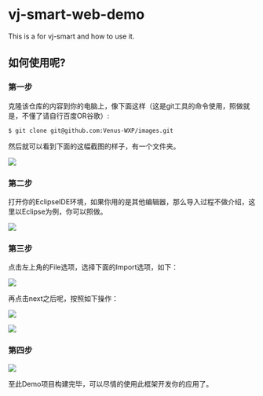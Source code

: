 # vj-smart-web-demo
This is a for vj-smart and how to use it.

## 如何使用呢?

### 第一步

克隆该仓库的内容到你的电脑上，像下面这样（这是git工具的命令使用，照做就是，不懂了请自行百度OR谷歌）:
```
$ git clone git@github.com:Venus-WXP/images.git
```
然后就可以看到下面的这幅截图的样子，有一个文件夹。

![](images/images/vj-smart-web-demo-1.png)

### 第二步

打开你的EclipseIDE环境，如果你用的是其他编辑器，那么导入过程不做介绍，这里以Eclipse为例，你可以照做。

![](images/images/vj-smart-web-demo-2.png)

### 第三步

点击左上角的File选项，选择下面的Import选项，如下：

![](images/images/vj-smart-web-demo-3.png)

再点击next之后呢，按照如下操作：

![](images/images/vj-smart-web-demo-4.png)

![](images/images/vj-smart-web-demo-5.png)

### 第四步

![](images/images/vj-smart-web-demo-6.png)

至此Demo项目构建完毕，可以尽情的使用此框架开发你的应用了。


